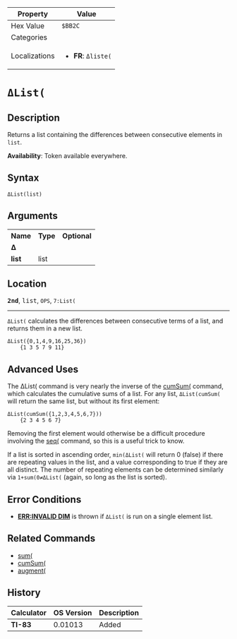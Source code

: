 | Property      | Value |
|---------------|-------|
| Hex Value     | `$BB2C`|
| Categories    | <ul></ul> |
| Localizations | <ul><li><b>FR</b>: `Δliste(`</li></ul> |

# `ΔList(`

## Description
Returns a list containing the differences between consecutive elements in `list`.


<b>Availability</b>: Token available everywhere.

## Syntax
`ΔList(list)`

## Arguments
<table>
<tr><th>Name</th><th>Type</th><th>Optional</th></tr>

<tr><td><b>Δ</b></td><td></td><td></td></tr>

<tr><td><b>list</b></td><td>list</td><td></td></tr>

</table>

## Location
<tt><kbd><b>2nd</b></kbd></tt>, <kbd>list</kbd>, `OPS`, `7:List(`
<hr>

`ΔList(` calculates the differences between consecutive terms of a list, and returns them in a new list.

```ti-basic
ΔList({0,1,4,9,16,25,36})
    {1 3 5 7 9 11}
```

## Advanced Uses

The ΔList( command is very nearly the inverse of the [cumSum(](/cumsum) command, which calculates the cumulative sums of a list. For any list, `ΔList(cumSum(` will return the same list, but without its first element:

```ti-basic
ΔList(cumSum({1,2,3,4,5,6,7}))
    {2 3 4 5 6 7}
```

Removing the first element would otherwise be a difficult procedure involving the [seq(](/seq-list) command, so this is a useful trick to know.

If a list is sorted in ascending order, `min(ΔList(` will return 0 (false) if there are repeating values in the list, and a value corresponding to true if they are all distinct. The number of repeating elements can be determined similarly via `1+sum(0≠ΔList(` (again, so long as the list is sorted).

## Error Conditions

*   **[ERR:INVALID DIM](/errors#invaliddim)** is thrown if `ΔList(` is run on a single element list.

## Related Commands

*   [sum(](/sum)
*   [cumSum(](/cumsum)
*   [augment(](/augment)

## History
| Calculator | OS Version | Description |
|------------|------------|-------------|
| <b>TI-83</b> | 0.01013 | Added |


